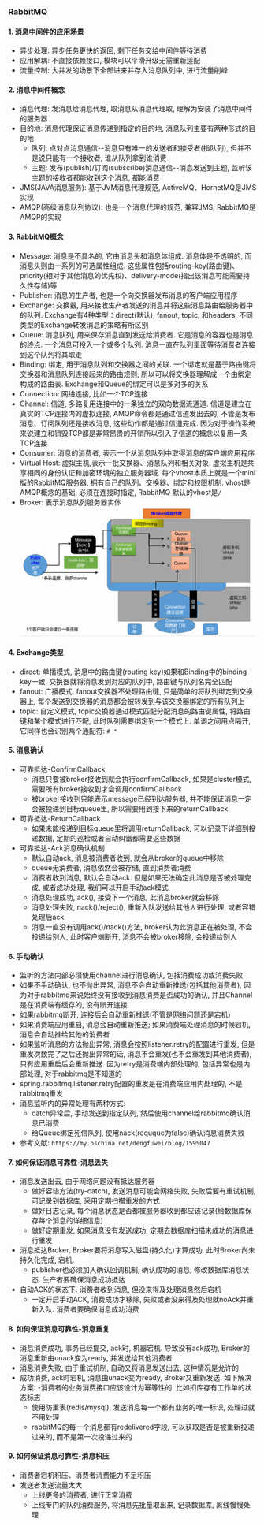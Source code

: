 ### RabbitMQ
#### 1. 消息中间件的应用场景
- 异步处理: 异步任务更快的返回, 剩下任务交给中间件等待消费
- 应用解耦: 不直接依赖接口, 模块可以平滑升级无需重新适配 
- 流量控制: 大并发的场景下全部进来并存入消息队列中, 进行流量削峰

#### 2. 消息中间件概念
- 消息代理: 发消息给消息代理, 取消息从消息代理取, 理解为安装了消息中间件的服务器
- 目的地: 消息代理保证消息传递到指定的目的地, 消息队列主要有两种形式的目的地
    - 队列: 点对点消息通信--消息只有唯一的发送者和接受者(指队列), 但并不是说只能有一个接收者, 谁从队列拿到谁消费
    - 主题: 发布(publish)/订阅(subscribe)消息通信--消息发送到主题, 监听该主题的接收者都能收到这个消息, 都能消费
- JMS(JAVA消息服务): 基于JVM消息代理规范, ActiveMQ、HornetMQ是JMS实现
- AMQP(高级消息队列协议): 也是一个消息代理的规范, 兼容JMS, RabbitMQ是AMQP的实现

#### 3. RabbitMQ概念
- Message: 消息是不具名的, 它由消息头和消息体组成. 消息体是不透明的, 而消息头则由一系列的可选属性组成. 这些属性包括routing-key(路由键)、priority(相对于其他消息的优先权)、delivery-mode(指出该消息可能需要持久性存储)等
- Publisher: 消息的生产者, 也是一个向交换器发布消息的客户端应用程序
- Exchange: 交换器, 用来接收生产者发送的消息并将这些消息路由给服务器中的队列. Exchange有4种类型：direct(默认), fanout, topic, 和headers, 不同类型的Exchange转发消息的策略有所区别
- Queue: 消息队列, 用来保存消息直到发送给消费者. 它是消息的容器也是消息的终点. 一个消息可投入一个或多个队列. 消息一直在队列里面等待消费者连接到这个队列将其取走
- Binding: 绑定, 用于消息队列和交换器之间的关联. 一个绑定就是基于路由键将交换器和消息队列连接起来的路由规则, 所以可以将交换器理解成一个由绑定构成的路由表. Exchange和Queue的绑定可以是多对多的关系
- Connection: 网络连接, 比如一个TCP连接
- Channel: 信道, 多路复用连接中的一条独立的双向数据流通道. 信道是建立在真实的TCP连接内的虚拟连接, AMQP命令都是通过信道发出去的, 不管是发布消息、订阅队列还是接收消息, 这些动作都是通过信道完成. 因为对于操作系统来说建立和销毁TCP都是非常昂贵的开销所以引入了信道的概念以复用一条TCP连接
- Consumer: 消息的消费者, 表示一个从消息队列中取得消息的客户端应用程序
- Virtual Host: 虚拟主机,表示一批交换器、消息队列和相关对象. 虚拟主机是共享相同的身份认证和加密环境的独立服务器域. 每个vhost本质上就是一个mini版的RabbitMQ服务器, 拥有自己的队列、交换器、绑定和权限机制. vhost是AMQP概念的基础, 必须在连接时指定, RabbitMQ 默认的vhost是`/`
- Broker: 表示消息队列服务器实体
![概念原理](https://github.com/CyS2020/SpringCloud-Mall/blob/main/resources/RabbitMQ%E5%8E%9F%E7%90%86.PNG?raw=true)

#### 4. Exchange类型
- direct: 单播模式, 消息中的路由键(routing key)如果和Binding中的binding key一致, 交换器就将消息发到对应的队列中, 路由键与队列名完全匹配
- fanout: 广播模式, fanout交换器不处理路由键, 只是简单的将队列绑定到交换器上, 每个发送到交换器的消息都会被转发到与该交换器绑定的所有队列上
- topic: 自定义模式, topic交换器通过模式匹配分配消息的路由键属性, 将路由键和某个模式进行匹配, 此时队列需要绑定到一个模式上. 单词之间用点隔开, 它同样也会识别两个通配符: `# *`

#### 5. 消息确认
- 可靠抵达-ConfirmCallback
    - 消息只要被broker接收到就会执行confirmCallback, 如果是cluster模式, 需要所有broker接收到才会调用confirmCallback
    - 被broker接收到只能表示message已经到达服务器, 并不能保证消息一定会被投递到目标queue里, 所以需要用到接下来的returnCallback
- 可靠抵达-ReturnCallback
    - 如果未能投递到目标queue里将调用returnCallback, 可以记录下详细到投递数据, 定期的巡检或者自动纠错都需要这些数据
- 可靠抵达-Ack消息确认机制
    - 默认自动ack, 消息被消费者收到, 就会从broker的queue中移除
    - queue无消费者, 消息依然会被存储, 直到消费者消费
    - 消费者收到消息, 默认会自动ack. 但是如果无法确定此消息是否被处理完成, 或者成功处理, 我们可以开启手动ack模式
    - 消息处理成功, ack(), 接受下一个消息, 此消息broker就会移除
    - 消息处理失败, nack()/reject(), 重新入队发送给其他人进行处理, 或者容错处理后ack
    - 消息一直没有调用ack()/nack()方法, broker认为此消息正在被处理, 不会投递给别人, 此时客户端断开, 消息不会被broker移除, 会投递给别人

#### 6. 手动确认
- 监听的方法内部必须使用channel进行消息确认, 包括消费成功或消费失败
- 如果不手动确认, 也不抛出异常, 消息不会自动重新推送(包括其他消费者), 因为对于rabbitmq来说始终没有接收到消息消费是否成功的确认, 并且Channel是在消费端有缓存的, 没有断开连接
- 如果rabbitmq断开, 连接后会自动重新推送(不管是网络问题还是宕机)
- 如果消费端应用重启, 消息会自动重新推送; 如果消费端处理消息的时候宕机, 消息会自动推给其他的消费者
- 如果监听消息的方法抛出异常, 消息会按照listener.retry的配置进行重发, 但是重发次数完了之后还抛出异常的话, 消息不会重发(也不会重发到其他消费者), 
只有应用重启后会重新推送. 因为retry是消费端内部处理的, 包括异常也是内部处理, 对于rabbitmq是不知道的
- spring.rabbitmq.listener.retry配置的重发是在消费端应用内处理的, 不是rabbitmq重发
- 消息监听内的异常处理有两种方式:
  - catch异常后, 手动发送到指定队列, 然后使用channel给rabbitmq确认消息已消费
  - 给Queue绑定死信队列, 使用nack(requque为false)确认消息消费失败
- 参考文献: `https://my.oschina.net/dengfuwei/blog/1595047`

#### 7. 如何保证消息可靠性-消息丢失
- 消息发送出去, 由于网络问题没有抵达服务器
  - 做好容错方法(try-catch), 发送消息可能会网络失败, 失败后要有重试机制, 可记录到数据库, 采用定期扫描重发的方式
  - 做好日志记录, 每个消息状态是否都被服务器收到都应该记录(给数据库保存每个消息的详细信息)
  - 做好定期重发, 如果消息没有发送成功, 定期去数据库扫描未成功的消息进行重发
- 消息抵达Broker, Broker要将消息写入磁盘(持久化)才算成功. 此时Broker尚未持久化完成, 宕机. 
  - publisher也必须加入确认回调机制, 确认成功的消息, 修改数据库消息状态. 生产者要确保消息成功抵达
- 自动ACK的状态下. 消费者收到消息, 但没来得及处理消息然后宕机
  - 一定开启手动ACK, 消费成功才移除, 失败或者没来得及处理就noAck并重新入队. 消费者要确保消息成功消费
  
#### 8. 如何保证消息可靠性-消息重复
- 消息消费成功, 事务已经提交, ack时, 机器宕机. 导致没有ack成功, Broker的消息重新由unack变为ready, 并发送给其他消费者
- 消息消费失败, 由于重试机制, 自动又将消息发送出去, 这种情况是允许的
- 成功消费, ack时宕机, 消息由unack变为ready, Broker又重新发送. 如下解决方案:
  -消费者的业务消费接口应该设计为幂等性的. 比如扣库存有工作单的状态标志
  - 使用防重表(redis/mysql), 发送消息每一个都有业务的唯一标识, 处理过就不用处理
  - rabbitMQ的每一个消息都有redelivered字段, 可以获取是否是被重新投递过来的, 而不是第一次投递过来的
  
#### 9. 如何保证消息可靠性-消息积压
- 消费者宕机积压、消费者消费能力不足积压
- 发送者发送流量太大
  - 上线更多的消费者, 进行正常消费
  - 上线专门的队列消费服务, 将消息先批量取出来, 记录数据库, 离线慢慢处理
